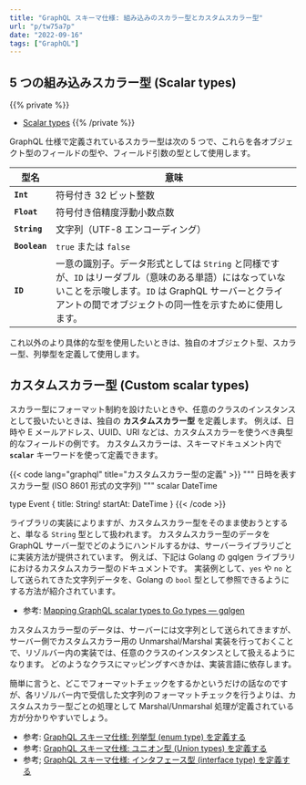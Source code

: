 ```yaml
---
title: "GraphQL スキーマ仕様: 組み込みのスカラー型とカスタムスカラー型"
url: "p/tw75a7p"
date: "2022-09-16"
tags: ["GraphQL"]
---
```


5 つの組み込みスカラー型 (Scalar types)
----

{{% private %}}
- [Scalar types](https://graphql.org/learn/schema/#scalar-types)
{{% /private %}}

GraphQL 仕様で定義されているスカラー型は次の 5 つで、これらを各オブジェクト型のフィールドの型や、フィールド引数の型として使用します。

| 型名 | 意味 |
| ---- | ---- |
| __`Int`__ | 符号付き 32 ビット整数 |
| __`Float`__ | 符号付き倍精度浮動小数点数 |
| __`String`__ | 文字列（UTF-8 エンコーディング） |
| __`Boolean`__ | `true` または `false` |
| __`ID`__ | 一意の識別子。データ形式としては `String` と同様ですが、`ID` はリーダブル（意味のある単語）にはなっていないことを示唆します。`ID` は GraphQL サーバーとクライアントの間でオブジェクトの同一性を示すために使用します。 |

これ以外のより具体的な型を使用したいときは、独自のオブジェクト型、スカラー型、列挙型を定義して使用します。


カスタムスカラー型 (Custom scalar types)
----

スカラー型にフォーマット制約を設けたいときや、任意のクラスのインスタンスとして扱いたいときは、独自の __カスタムスカラー型__ を定義します。
例えば、日時や E メールアドレス、UUID、URI などは、カスタムスカラーを使うべき典型的なフィールドの例です。
カスタムスカラーは、スキーマドキュメント内で __`scalar`__ キーワードを使って定義できます。

{{< code lang="graphql" title="カスタムスカラー型の定義" >}}
"""
日時を表すスカラー型 (ISO 8601 形式の文字列)
"""
scalar DateTime

type Event {
  title: String!
  startAt: DateTime
}
{{< /code >}}

ライブラリの実装によりますが、カスタムスカラー型をそのまま使おうとすると、単なる `String` 型として扱われます。
カスタムスカラー型のデータを GraphQL サーバー型でどのようにハンドルするかは、サーバーライブラリごとに実装方法が提供されています。
例えば、下記は Golang の gqlgen ライブラリにおけるカスタムスカラー型のドキュメントです。
実装例として、`yes` や `no` として送られてきた文字列データを、Golang の `bool` 型として参照できるようにする方法が紹介されています。

- 参考: [Mapping GraphQL scalar types to Go types — gqlgen](https://gqlgen.com/reference/scalars/)

カスタムスカラー型のデータは、サーバーには文字列として送られてきますが、サーバー側でカスタムスカラー用の Unmarshal/Marshal 実装を行っておくことで、リゾルバー内の実装では、任意のクラスのインスタンスとして扱えるようになります。
どのようなクラスにマッピングすべきかは、実装言語に依存します。

簡単に言うと、どこでフォーマットチェックをするかというだけの話なのですが、各リゾルバー内で受信した文字列のフォーマットチェックを行うよりは、カスタムスカラー型ごとの処理として Marshal/Unmarshal 処理が定義されている方が分かりやすいでしょう。

- 参考: [GraphQL スキーマ仕様: 列挙型 (enum type) を定義する](/p/isotm77/)
- 参考: [GraphQL スキーマ仕様: ユニオン型 (Union types) を定義する](/p/vqsyz9j/)
- 参考; [GraphQL スキーマ仕様: インタフェース型 (interface type) を定義する](/p/yp9mv5d/)

